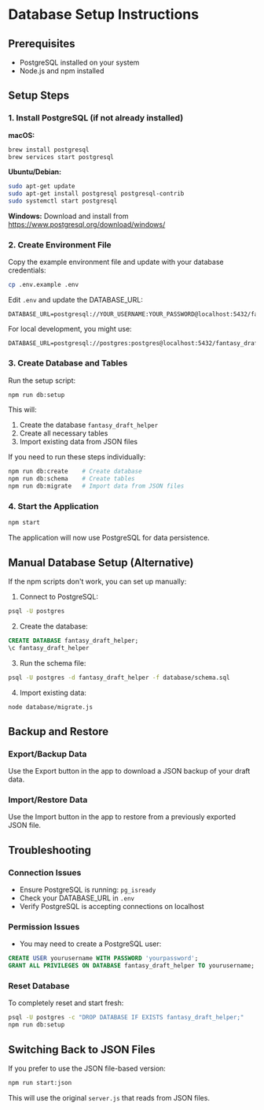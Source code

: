 # Database Setup Instructions

## Prerequisites
- PostgreSQL installed on your system
- Node.js and npm installed

## Setup Steps

### 1. Install PostgreSQL (if not already installed)

**macOS:**
```bash
brew install postgresql
brew services start postgresql
```

**Ubuntu/Debian:**
```bash
sudo apt-get update
sudo apt-get install postgresql postgresql-contrib
sudo systemctl start postgresql
```

**Windows:**
Download and install from https://www.postgresql.org/download/windows/

### 2. Create Environment File

Copy the example environment file and update with your database credentials:

```bash
cp .env.example .env
```

Edit `.env` and update the DATABASE_URL:
```
DATABASE_URL=postgresql://YOUR_USERNAME:YOUR_PASSWORD@localhost:5432/fantasy_draft_helper
```

For local development, you might use:
```
DATABASE_URL=postgresql://postgres:postgres@localhost:5432/fantasy_draft_helper
```

### 3. Create Database and Tables

Run the setup script:
```bash
npm run db:setup
```

This will:
1. Create the database `fantasy_draft_helper`
2. Create all necessary tables
3. Import existing data from JSON files

If you need to run these steps individually:
```bash
npm run db:create    # Create database
npm run db:schema    # Create tables
npm run db:migrate   # Import data from JSON files
```

### 4. Start the Application

```bash
npm start
```

The application will now use PostgreSQL for data persistence.

## Manual Database Setup (Alternative)

If the npm scripts don't work, you can set up manually:

1. Connect to PostgreSQL:
```bash
psql -U postgres
```

2. Create the database:
```sql
CREATE DATABASE fantasy_draft_helper;
\c fantasy_draft_helper
```

3. Run the schema file:
```bash
psql -U postgres -d fantasy_draft_helper -f database/schema.sql
```

4. Import existing data:
```bash
node database/migrate.js
```

## Backup and Restore

### Export/Backup Data
Use the Export button in the app to download a JSON backup of your draft data.

### Import/Restore Data
Use the Import button in the app to restore from a previously exported JSON file.

## Troubleshooting

### Connection Issues
- Ensure PostgreSQL is running: `pg_isready`
- Check your DATABASE_URL in `.env`
- Verify PostgreSQL is accepting connections on localhost

### Permission Issues
- You may need to create a PostgreSQL user:
```sql
CREATE USER yourusername WITH PASSWORD 'yourpassword';
GRANT ALL PRIVILEGES ON DATABASE fantasy_draft_helper TO yourusername;
```

### Reset Database
To completely reset and start fresh:
```bash
psql -U postgres -c "DROP DATABASE IF EXISTS fantasy_draft_helper;"
npm run db:setup
```

## Switching Back to JSON Files

If you prefer to use the JSON file-based version:
```bash
npm run start:json
```

This will use the original `server.js` that reads from JSON files.